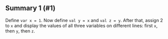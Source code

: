 ## Summary 1 (#1)

Define `var x = 1`. Now define `val y = x` and `val z = y`. After that, assign
2 to `x` and display the values of all three variables on different lines:
first `x`, then `y`, then `z`.